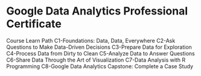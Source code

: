 # Google Data Analytics Professional Certificate

Course Learn Path
C1-Foundations: Data, Data, Everywhere
C2-Ask Questions to Make Data-Driven Decisions
C3-Prepare Data for Exploration
C4-Process Data from Dirty to Clean
C5-Analyze Data to Answer Questions
C6-Share Data Through the Art of Visualization
C7-Data Analysis with R Programming
C8-Google Data Analytics Capstone: Complete a Case Study
